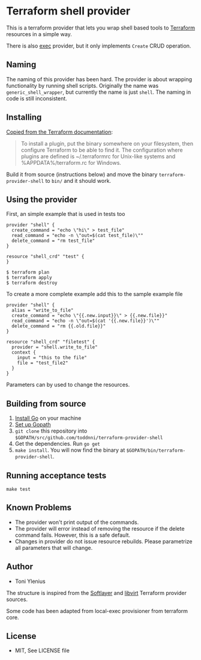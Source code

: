 # Terraform shell provider

This is a terraform provider that lets you wrap shell based tools to [Terraform](https://terraform.io/) resources in a simple way.

There is also [exec](https://github.com/gosuri/terraform-exec-provider) provider, but it only implements `Create` CRUD operation.

## Naming

The naming of this provider has been hard. The provider is about wrapping functionality by running shell scripts. Originally the name was `generic_shell_wrapper`, but currently the name is just `shell`. The naming in code is still inconsistent.

## Installing

[Copied from the Terraform documentation](https://www.terraform.io/docs/plugins/basics.html):
> To install a plugin, put the binary somewhere on your filesystem, then configure Terraform to be able to find it. The configuration where plugins are defined is ~/.terraformrc for Unix-like systems and %APPDATA%/terraform.rc for Windows.

Build it from source (instructions below) and move the binary `terraform-provider-shell` to `bin/` and it should work.

## Using the provider

First, an simple example that is used in tests too

```hcl
provider "shell" {
  create_command = "echo \"hi\" > test_file"
  read_command = "echo -n \"out=$(cat test_file)\""
  delete_command = "rm test_file"
}

resource "shell_crd" "test" {
}
```

```console
$ terraform plan
$ terraform apply
$ terraform destroy
```

To create a more complete example add this to the sample example file

```hcl
provider "shell" {
  alias = "write_to_file"
  create_command = "echo \"{{.new.input}}\" > {{.new.file}}"
  read_command = "echo -n \"out=$(cat '{{.new.file}}')\""
  delete_command = "rm {{.old.file}}"
}

resource "shell_crd" "filetest" {
  provider = "shell.write_to_file"
  context {
    input = "this to the file"
    file = "test_file2"
  }
}
```

Parameters can by used to change the resources.

## Building from source

1.  [Install Go](https://golang.org/doc/install) on your machine
2.  [Set up Gopath](https://golang.org/doc/code.html)
3.  `git clone` this repository into `$GOPATH/src/github.com/toddnni/terraform-provider-shell`
4.  Get the dependencies. Run `go get`
6.  `make install`. You will now find the
    binary at `$GOPATH/bin/terraform-provider-shell`.

## Running acceptance tests

```console
make test
```

## Known Problems

* The provider won't print output of the commands.
* The provider will error instead of removing the resource if the delete command fails. However, this is a safe default.
* Changes in provider do not issue resource rebuilds. Please parametrize all parameters that will change.

## Author

* Toni Ylenius

The structure is inspired from the [Softlayer](https://github.com/finn-no/terraform-provider-softlayer) and [libvirt](https://github.com/dmacvicar/terraform-provider-libvirt) Terraform provider sources.

Some code has been adapted from local-exec provisioner from terraform core.

## License

* MIT, See LICENSE file
